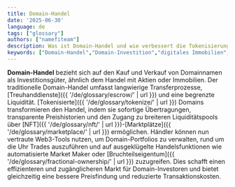 ```yaml
---
title: Domain-Handel
date: '2025-06-30'
language: de
tags: ["glossary"]
authors: ["namefiteam"]
description: Was ist Domain-Handel und wie verbessert die Tokenisierung das Handelserlebnis?
keywords: ["Domain-Handel","Domain-Investition","digitales Immobilien","Sekundärmarkt","Liquidität"]
---
```


**Domain-Handel** bezieht sich auf den Kauf und Verkauf von Domainnamen als Investitionsgüter, ähnlich dem Handel mit Aktien oder Immobilien. Der traditionelle Domain-Handel umfasst langwierige Transferprozesse, [Treuhanddienste]({{ '/de/glossary/escrow/' | url }}) und eine begrenzte Liquidität. [Tokenisierte]({{ '/de/glossary/tokenize/' | url }}) Domains transformieren den Handel, indem sie sofortige Übertragungen, transparente Preishistorien und den Zugang zu breiteren Liquiditätspools über [NFT]({{ '/de/glossary/nft/' | url }})-[Marktplätze]({{ '/de/glossary/marketplace/' | url }}) ermöglichen. Händler können nun vertraute Web3-Tools nutzen, um Domain-Portfolios zu verwalten, rund um die Uhr Trades auszuführen und auf ausgeklügelte Handelsfunktionen wie automatisierte Market Maker oder [Bruchteilseigentum]({{ '/de/glossary/fractional-ownership/' | url }}) zuzugreifen. Dies schafft einen effizienteren und zugänglicheren Markt für Domain-Investoren und bietet gleichzeitig eine bessere Preisfindung und reduzierte Transaktionskosten.
